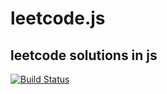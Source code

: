 # leetcode.js
## leetcode solutions in js
[![Build Status](https://travis-ci.org/LiewLi/leetcode.js.svg?branch=master)](https://travis-ci.org/LiewLi/leetcode.js)